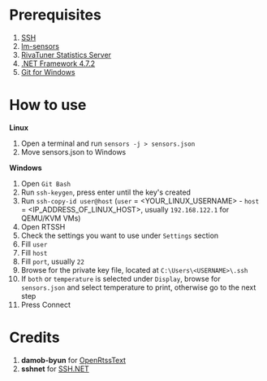 # Prerequisites
1. <a href="https://www.ubuntupit.com/how-to-install-configure-and-enable-ssh-service-in-linux/">SSH</a>
2. <a href="https://linoxide.com/install-lm-sensors-linux/">lm-sensors</a>
3. <a href="https://www.guru3d.com/files-details/rtss-rivatuner-statistics-server-download.html" target="_blank">RivaTuner Statistics Server</a>
4. <a href="https://dotnet.microsoft.com/download/dotnet-framework/thank-you/net472-web-installer" target="_blank">.NET Framework 4.7.2</a>
5. <a href="https://gitforwindows.org/">Git for Windows</a>

# How to use
<b>Linux</b>
1. Open a terminal and run `sensors -j > sensors.json`
2. Move sensors.json to Windows

<b>Windows</b>
1. Open `Git Bash`
2. Run `ssh-keygen`, press enter until the key's created
3. Run `ssh-copy-id user@host` (`user` = <YOUR_LINUX_USERNAME> - `host` = <IP_ADDRESS_OF_LINUX_HOST>, usually `192.168.122.1` for QEMU/KVM VMs)
4. Open RTSSH
5. Check the settings you want to use under `Settings` section
6. Fill `user`
7. Fill `host`
8. Fill `port`, usually `22`
9. Browse for the private key file, located at `C:\Users\<USERNAME>\.ssh`
10. If `both` or `temperature` is selected under `Display`, browse for `sensors.json` and select temperature to print, otherwise go to the next step
11. Press Connect

# Credits
1. <b>damob-byun</b> for <a href="https://github.com/damob-byun/OpenRtssText" target="_blank">OpenRtssText</a> 
2. <b>sshnet</b> for <a href="https://github.com/sshnet/SSH.NET/" target="_blank">SSH.NET</a>
